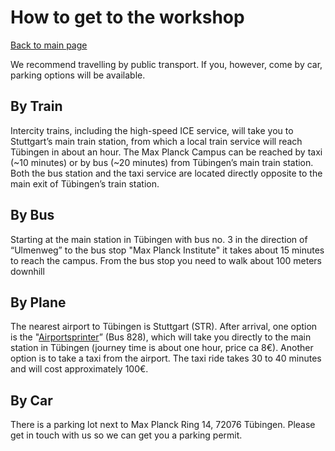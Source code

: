 # How to get to the workshop
[Back to main page](index.md)

We recommend travelling by public transport. If you, however, come by car, parking options will be available.

## By Train
Intercity trains, including the high-speed ICE service, will take you to Stuttgart’s main train station, from which a local train service will reach Tübingen in about an hour. The Max Planck Campus can be reached by taxi (~10 minutes) or by bus (~20 minutes) from Tübingen’s main train station. Both the bus station and the taxi service are located directly opposite to the main exit of Tübingen’s train station.

## By Bus
Starting at the main station in Tübingen with bus no. 3 in the direction of “Ulmenweg” to the bus stop "Max Planck Institute" it takes about 15 minutes to reach the campus. From the bus stop you need to walk about 100 meters downhill 

## By Plane
The nearest airport to Tübingen is Stuttgart (STR). After arrival, one option is the "[Airportsprinter](https://www.dbregiobus-bawue.de/angebot/rbb-Airport-Sprinter-en)” (Bus 828), which will take you directly to the main station in Tübingen (journey time is about one hour, price ca 8€). Another option is to take a taxi from the airport. The taxi ride takes 30 to 40 minutes and will cost approximately 100€. 

## By Car
There is a parking lot next to Max Planck Ring 14, 72076 Tübingen.
Please get in touch with us so we can get you a parking permit.